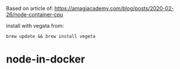Based on article of:
https://amagiacademy.com/blog/posts/2020-02-26/node-container-cpu

install with vegata from:
```
brew update && brew install vegeta
```
# node-in-docker
